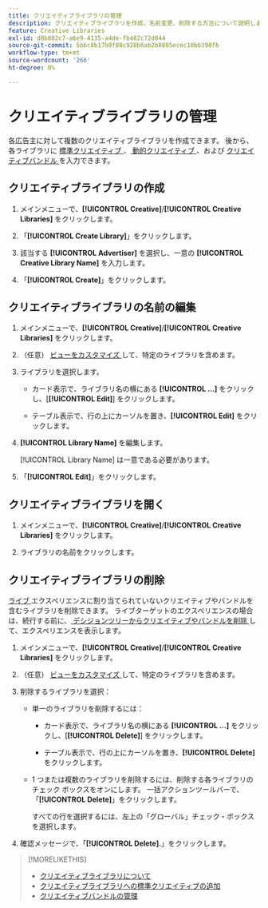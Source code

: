 ```yaml
---
title: クリエイティブライブラリの管理
description: クリエイティブライブラリを作成、名前変更、削除する方法について説明します。
feature: Creative Libraries
exl-id: d8b802c7-a6e9-4135-a4de-fb482c72d044
source-git-commit: 5bbc8b17b0f88c928b6ab2b8805ecec10bb398fb
workflow-type: tm+mt
source-wordcount: '266'
ht-degree: 0%

---
```


# クリエイティブライブラリの管理

各広告主に対して複数のクリエイティブライブラリを作成できます。 後から、各ライブラリに [ 標準クリエイティブ ](creative-add-standard.md)、[ 動的クリエイティブ ](creative-add-dynamic.md)、および [ クリエイティブバンドル ](bundle-manage.md) を入力できます。

## クリエイティブライブラリの作成

1. メインメニューで、**[!UICONTROL Creative]**/**[!UICONTROL Creative Libraries]** をクリックします。

1. 「**[!UICONTROL Create Library]**」をクリックします。

1. 該当する **[!UICONTROL Advertiser]** を選択し、一意の **[!UICONTROL Creative Library Name]** を入力します。

1. 「**[!UICONTROL Create]**」をクリックします。

## クリエイティブライブラリの名前の編集

1. メインメニューで、**[!UICONTROL Creative]**/**[!UICONTROL Creative Libraries]** をクリックします。

1. （任意） [ ビューをカスタマイズ ](/help/creative/introduction/customize-data-views.md) して、特定のライブラリを含めます。

1. ライブラリを選択します。

   * カード表示で、ライブラリ名の横にある **[!UICONTROL ...]** をクリックし、[**[!UICONTROL Edit]**] をクリックします。

   * テーブル表示で、行の上にカーソルを置き、**[!UICONTROL Edit]** をクリックします。

1. **[!UICONTROL Library Name]** を編集します。

   [!UICONTROL Library Name] は一意である必要があります。

1. 「**[!UICONTROL Edit]**」をクリックします。

## クリエイティブライブラリを開く

1. メインメニューで、**[!UICONTROL Creative]**/**[!UICONTROL Creative Libraries]** をクリックします。

1. ライブラリの名前をクリックします。

## クリエイティブライブラリの削除

[ ライブ ](/help/creative/experiences/experience-about.md#experience-statuses-experience-statuses) エクスペリエンスに割り当てられていないクリエイティブやバンドルを含むライブラリを削除できます。 ライブターゲットのエクスペリエンスの場合は、続行する前に、[ デシジョンツリーからクリエイティブやバンドルを削除 ](/help/creative/experiences/experience-target-node-delete.md) して、エクスペリエンスを表示します。<!-- Not an option as of 3/4: > For an untargeted live experience, [remove any assigned creatives from the associated ad tag](/help/creative/experiences/experience-tag-assign-creatives.md) before you continue. -->

1. メインメニューで、**[!UICONTROL Creative]**/**[!UICONTROL Creative Libraries]** をクリックします。

1. （任意） [ ビューをカスタマイズ ](/help/creative/introduction/customize-data-views.md) して、特定のライブラリを含めます。

1. 削除するライブラリを選択：

   * 単一のライブラリを削除するには：

      * カード表示で、ライブラリ名の横にある **[!UICONTROL ...]** をクリックし、[**[!UICONTROL Delete]**] をクリックします。

      * テーブル表示で、行の上にカーソルを置き、**[!UICONTROL Delete]** をクリックします。

   * 1 つまたは複数のライブラリを削除するには、削除する各ライブラリのチェック ボックスをオンにします。 一括アクションツールバーで、「**[!UICONTROL Delete]**」をクリックします。

     すべての行を選択するには、左上の「グローバル」チェック・ボックスを選択します。

1. 確認メッセージで、「**[!UICONTROL Delete].**」をクリックします。

>[!MORELIKETHIS]
>
>* [ クリエイティブライブラリについて ](/help/creative/creative-libraries/creative-libraries-about.md)
>* [ クリエイティブライブラリへの標準クリエイティブの追加 ](creative-add-standard.md)
>* [ クリエイティブバンドルの管理 ](bundle-manage.md)
